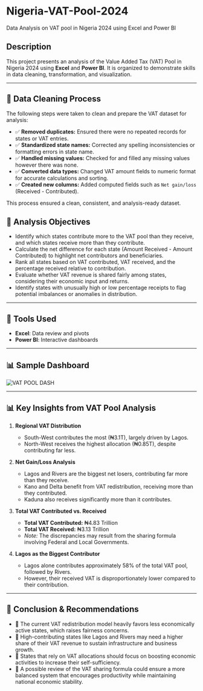 # Nigeria-VAT-Pool-2024
Data Analysis on VAT pool in Nigeria 2024 using Excel and Power BI

## Description

This project presents an analysis of the Value Added Tax (VAT) Pool in Nigeria 2024 using  **Excel** and **Power BI**. It is organized to demonstrate skills in data cleaning, transformation, and visualization.

---


## 🧹 Data Cleaning Process

The following steps were taken to clean and prepare the VAT dataset for analysis:

- ✅ **Removed duplicates:** Ensured there were no repeated records for states or VAT entries.
- ✅ **Standardized state names:** Corrected any spelling inconsistencies or formatting errors in state name.
- ✅ **Handled missing values:** Checked for and filled any missing values however there was none.
- ✅ **Converted data types:** Changed VAT amount fields to numeric format for accurate calculations and sorting.
- ✅ **Created new columns:** Added computed fields such as `Net gain/loss` (Received - Contributed).

This process ensured a clean, consistent, and analysis-ready dataset.


## 🎯 Analysis Objectives


- Identify which states contribute more to the VAT pool than they receive, and which states receive more than they contribute.
- Calculate the net difference for each state (Amount Received - Amount Contributed) to highlight net contributors and beneficiaries.
- Rank all states based on VAT contributed, VAT received, and the percentage received relative to contribution.
- Evaluate whether VAT revenue is shared fairly among states, considering their economic input and returns.
- Identify states with unusually high or low percentage receipts to flag potential imbalances or anomalies in distribution.


---

## 🧪 Tools Used

- **Excel**: Data review and pivots
- **Power BI**: Interactive dashboards


---

## 📊 Sample Dashboard

![VAT POOL DASH](https://github.com/user-attachments/assets/c3a3a418-b417-4c62-8e02-32ff4298813d.jpg)

---


## 📊 Key Insights from VAT Pool Analysis

1. **Regional VAT Distribution**  
   - South-West contributes the most (₦3.1T), largely driven by Lagos.  
   - North-West receives the highest allocation (₦0.85T), despite contributing far less.

2. **Net Gain/Loss Analysis**  
   - Lagos and Rivers are the biggest net losers, contributing far more than they receive.  
   - Kano and Delta benefit from VAT redistribution, receiving more than they contributed.  
   - Kaduna also receives significantly more than it contributes.

3. **Total VAT Contributed vs. Received** 

   - **Total VAT Contributed:** ₦4.83 Trillion  
   - **Total VAT Received:** ₦3.13 Trillion  
   - *Note:* The discrepancies may result from the sharing formula involving Federal and Local Governments.

4. **Lagos as the Biggest Contributor**  
   - Lagos alone contributes approximately 58% of the total VAT pool, followed by Rivers.  
   - However, their received VAT is disproportionately lower compared to their contribution.

---

## 📢 Conclusion & Recommendations

- 🔹 The current VAT redistribution model heavily favors less economically active states, which raises fairness concerns.  
- 🔹 High-contributing states like Lagos and Rivers may need a higher share of their VAT revenue to sustain infrastructure and business growth.  
- 🔹 States that rely on VAT allocations should focus on boosting economic activities to increase their self-sufficiency.  
- 🔹 A possible review of the VAT sharing formula could ensure a more balanced system that encourages productivity while maintaining national economic stability.

